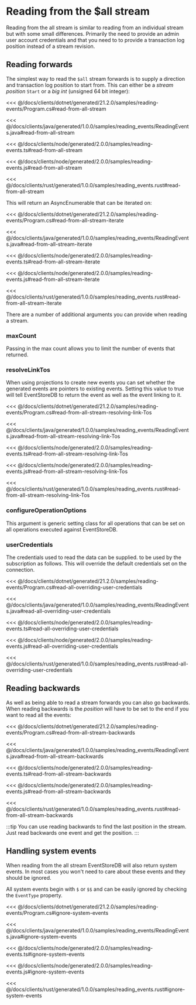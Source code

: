 # Reading from the $all stream

Reading from the all stream is similar to reading from an individual stream but with some small differences. Primarily the need to provide an admin user account credentials and that you need to to provide a transaction log position instead of a stream revision.


## Reading forwards

The simplest way to read the `$all` stream forwards is to supply a direction and transaction log position to start from. This can either be a *stream position* `Start` or a *big int* (unsigned 64 bit integer):

<xode-group>
<xode-block title="C#">

<<< @/docs/clients/dotnet/generated/21.2.0/samples/reading-events/Program.cs#read-from-all-stream
</xode-block>
<xode-block title="Java">

<<< @/docs/clients/java/generated/1.0.0/samples/reading_events/ReadingEvents.java#read-from-all-stream
</xode-block>
<xode-block title="TypeScript">

<<< @/docs/clients/node/generated/2.0.0/samples/reading-events.ts#read-from-all-stream
</xode-block>
<xode-block title="JavaScript">

<<< @/docs/clients/node/generated/2.0.0/samples/reading-events.js#read-from-all-stream
</xode-block>
<xode-block title="Rust">

<<< @/docs/clients/rust/generated/1.0.0/samples/reading_events.rust#read-from-all-stream
</xode-block>
</xode-group>

This will return an AsyncEnumerable that can be iterated on:

<xode-group>
<xode-block title="C#">

<<< @/docs/clients/dotnet/generated/21.2.0/samples/reading-events/Program.cs#read-from-all-stream-iterate
</xode-block>
<xode-block title="Java">

<<< @/docs/clients/java/generated/1.0.0/samples/reading_events/ReadingEvents.java#read-from-all-stream-iterate
</xode-block>
<xode-block title="TypeScript">

<<< @/docs/clients/node/generated/2.0.0/samples/reading-events.ts#read-from-all-stream-iterate
</xode-block>
<xode-block title="JavaScript">

<<< @/docs/clients/node/generated/2.0.0/samples/reading-events.js#read-from-all-stream-iterate
</xode-block>
<xode-block title="Rust">

<<< @/docs/clients/rust/generated/1.0.0/samples/reading_events.rust#read-from-all-stream-iterate
</xode-block>
</xode-group>

There are a number of additional arguments you can provide when reading a stream.

### maxCount

Passing in the max count allows you to limit the number of events that returned. 

### resolveLinkTos

When using projections to create new events you can set whether the generated events are pointers to existing events. Setting this value to true will tell EventStoreDB to return the event as well as the event linking to it.

<xode-group>
<xode-block title="C#">

<<< @/docs/clients/dotnet/generated/21.2.0/samples/reading-events/Program.cs#read-from-all-stream-resolving-link-Tos

</xode-block>
<xode-block title="Java">

<<< @/docs/clients/java/generated/1.0.0/samples/reading_events/ReadingEvents.java#read-from-all-stream-resolving-link-Tos
</xode-block>
<xode-block title="TypeScript">

<<< @/docs/clients/node/generated/2.0.0/samples/reading-events.ts#read-from-all-stream-resolving-link-Tos
</xode-block>
<xode-block title="JavaScript">

<<< @/docs/clients/node/generated/2.0.0/samples/reading-events.js#read-from-all-stream-resolving-link-Tos
</xode-block>
<xode-block title="Rust">

<<< @/docs/clients/rust/generated/1.0.0/samples/reading_events.rust#read-from-all-stream-resolving-link-Tos
</xode-block>
</xode-group>

### configureOperationOptions

This argument is generic setting class for all operations that can be set on all operations executed against EventStoreDB.

### userCredentials
The credentials used to read the data can be supplied. to be used by the subscription as follows. This will override the default credentials set on the connection.

<xode-group>
<xode-block title="C#">

<<< @/docs/clients/dotnet/generated/21.2.0/samples/reading-events/Program.cs#read-all-overriding-user-credentials
</xode-block>
<xode-block title="Java">

<<< @/docs/clients/java/generated/1.0.0/samples/reading_events/ReadingEvents.java#read-all-overriding-user-credentials
</xode-block>
<xode-block title="TypeScript">

<<< @/docs/clients/node/generated/2.0.0/samples/reading-events.ts#read-all-overriding-user-credentials
</xode-block>
<xode-block title="JavaScript">

<<< @/docs/clients/node/generated/2.0.0/samples/reading-events.js#read-all-overriding-user-credentials
</xode-block>
<xode-block title="Rust">

<<< @/docs/clients/rust/generated/1.0.0/samples/reading_events.rust#read-all-overriding-user-credentials
</xode-block>
</xode-group>
 
## Reading backwards

As well as being able to read a stream forwards you can also go backwards. When reading backwards is the *position* will have to be set to the end if you want to read all the events:

<xode-group>
<xode-block title="C#">

<<< @/docs/clients/dotnet/generated/21.2.0/samples/reading-events/Program.cs#read-from-all-stream-backwards 
</xode-block>
<xode-block title="Java">

<<< @/docs/clients/java/generated/1.0.0/samples/reading_events/ReadingEvents.java#read-from-all-stream-backwards 
</xode-block>
<xode-block title="TypeScript">

<<< @/docs/clients/node/generated/2.0.0/samples/reading-events.ts#read-from-all-stream-backwards 
</xode-block>
<xode-block title="JavaScript">

<<< @/docs/clients/node/generated/2.0.0/samples/reading-events.js#read-from-all-stream-backwards 
</xode-block>
<xode-block title="Rust">

<<< @/docs/clients/rust/generated/1.0.0/samples/reading_events.rust#read-from-all-stream-backwards
</xode-block>
</xode-group>

:::tip
You can use reading backwards to find the last position in the stream. Just read backwards one event and get the position.
:::

## Handling system events

When reading from the all stream EventStoreDB will also return system events. In most cases you won't need to care about these events and they should be ignored.

All system events begin with `$` or `$$` and can be easily ignored by checking the `EventType` property.

<xode-group>
<xode-block title="C#">

<<< @/docs/clients/dotnet/generated/21.2.0/samples/reading-events/Program.cs#ignore-system-events
</xode-block>
<xode-block title="Java">

<<< @/docs/clients/java/generated/1.0.0/samples/reading_events/ReadingEvents.java#ignore-system-events
</xode-block>
<xode-block title="TypeScript">

<<< @/docs/clients/node/generated/2.0.0/samples/reading-events.ts#ignore-system-events 
</xode-block>
<xode-block title="JavaScript">

<<< @/docs/clients/node/generated/2.0.0/samples/reading-events.js#ignore-system-events 
</xode-block>
<xode-block title="Rust">

<<< @/docs/clients/rust/generated/1.0.0/samples/reading_events.rust#ignore-system-events
</xode-block>
</xode-group>
